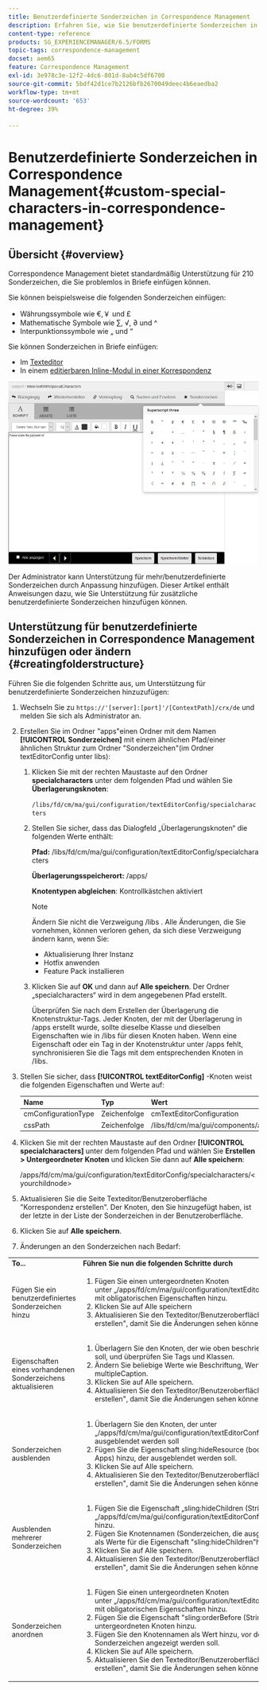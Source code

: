 ```yaml
---
title: Benutzerdefinierte Sonderzeichen in Correspondence Management
description: Erfahren Sie, wie Sie benutzerdefinierte Sonderzeichen in Correspondence Management hinzufügen.
content-type: reference
products: SG_EXPERIENCEMANAGER/6.5/FORMS
topic-tags: correspondence-management
docset: aem65
feature: Correspondence Management
exl-id: 3e978c3e-12f2-4dc6-801d-8ab4c5df6700
source-git-commit: 5bdf42d1ce7b2126bfb2670049deec4b6eaedba2
workflow-type: tm+mt
source-wordcount: '653'
ht-degree: 39%

---
```


# Benutzerdefinierte Sonderzeichen in Correspondence Management{#custom-special-characters-in-correspondence-management}

## Übersicht {#overview}

Correspondence Management bietet standardmäßig Unterstützung für 210 Sonderzeichen, die Sie problemlos in Briefe einfügen können.

Sie können beispielsweise die folgenden Sonderzeichen einfügen:

* Währungssymbole wie €,￥ und £
* Mathematische Symbole wie ∑, √, ∂ und ^
* Interpunktionssymbole wie „ und “

Sie können Sonderzeichen in Briefe einfügen:

* Im [Texteditor](/help/forms/using/document-fragments.md#createtext)
* In einem [editierbaren Inline-Modul in einer Korrespondenz](../../forms/using/create-correspondence.md#managecontent)

![specialcharactersinlinemodul](assets/specialcharactersinlinemodule.png)

Der Administrator kann Unterstützung für mehr/benutzerdefinierte Sonderzeichen durch Anpassung hinzufügen. Dieser Artikel enthält Anweisungen dazu, wie Sie Unterstützung für zusätzliche benutzerdefinierte Sonderzeichen hinzufügen können.

## Unterstützung für benutzerdefinierte Sonderzeichen in Correspondence Management hinzufügen oder ändern {#creatingfolderstructure}

Führen Sie die folgenden Schritte aus, um Unterstützung für benutzerdefinierte Sonderzeichen hinzuzufügen:

1. Wechseln Sie zu `https://'[server]:[port]'/[ContextPath]/crx/de` und melden Sie sich als Administrator an.
1. Erstellen Sie im Ordner &quot;apps&quot;einen Ordner mit dem Namen **[!UICONTROL Sonderzeichen]** mit einem ähnlichen Pfad/einer ähnlichen Struktur zum Ordner &quot;Sonderzeichen&quot;(im Ordner textEditorConfig unter libs):

   1. Klicken Sie mit der rechten Maustaste auf den Ordner **specialcharacters** unter dem folgenden Pfad und wählen Sie **Überlagerungsknoten**:

      `/libs/fd/cm/ma/gui/configuration/textEditorConfig/specialcharacters`

   1. Stellen Sie sicher, dass das Dialogfeld „Überlagerungsknoten“ die folgenden Werte enthält:

      **Pfad:** /libs/fd/cm/ma/gui/configuration/textEditorConfig/specialcharacters

      **Überlagerungsspeicherort:** /apps/

      **Knotentypen abgleichen**: Kontrollkästchen aktiviert

      >[!NOTE]
      >
      >Ändern Sie nicht die Verzweigung /libs . Alle Änderungen, die Sie vornehmen, können verloren gehen, da sich diese Verzweigung ändern kann, wenn Sie:
      >
      >
      >
      >    * Aktualisierung Ihrer Instanz
      >    * Hotfix anwenden
      >    * Feature Pack installieren
      >
      >

   1. Klicken Sie auf **OK** und dann auf **Alle speichern**. Der Ordner „specialcharacters“ wird in dem angegebenen Pfad erstellt.

      Überprüfen Sie nach dem Erstellen der Überlagerung die Knotenstruktur-Tags. Jeder Knoten, der mit der Überlagerung in /apps erstellt wurde, sollte dieselbe Klasse und dieselben Eigenschaften wie in /libs für diesen Knoten haben. Wenn eine Eigenschaft oder ein Tag in der Knotenstruktur unter /apps fehlt, synchronisieren Sie die Tags mit dem entsprechenden Knoten in /libs.

1. Stellen Sie sicher, dass **[!UICONTROL textEditorConfig]** -Knoten weist die folgenden Eigenschaften und Werte auf:

   | Name | Typ | Wert |
   |---|---|---|
   | cmConfigurationType | Zeichenfolge | cmTextEditorConfiguration |
   | cssPath | Zeichenfolge | /libs/fd/cm/ma/gui/components/admin/createasset/textcontrol/clientlibs/textcontrol |

1. Klicken Sie mit der rechten Maustaste auf den Ordner **[!UICONTROL specialcharacters]** unter dem folgenden Pfad und wählen Sie **Erstellen > Untergeordneter Knoten** und klicken Sie dann auf **Alle speichern**:

   /apps/fd/cm/ma/gui/configuration/textEditorConfig/specialcharacters/&lt;yourchildnode>

1. Aktualisieren Sie die Seite Texteditor/Benutzeroberfläche &quot;Korrespondenz erstellen&quot;. Der Knoten, den Sie hinzugefügt haben, ist der letzte in der Liste der Sonderzeichen in der Benutzeroberfläche.
1. Klicken Sie auf **Alle speichern**.
1. Änderungen an den Sonderzeichen nach Bedarf:

<table>
 <tbody>
  <tr>
   <td><strong>To...</strong></td>
   <td><strong>Führen Sie nun die folgenden Schritte durch</strong></td>
  </tr>
  <tr>
   <td>Fügen Sie ein benutzerdefiniertes Sonderzeichen hinzu</td>
   <td>
    <ol>
     <li>Fügen Sie einen untergeordneten Knoten unter „/apps/fd/cm/ma/gui/configuration/textEditorConfig/specialcharacters“ mit obligatorischen Eigenschaften hinzu.</li>
     <li>Klicken Sie auf Alle speichern</li>
     <li>Aktualisieren Sie den Texteditor/Benutzeroberfläche "Korrespondenz erstellen", damit Sie die Änderungen sehen können.</li>
    </ol> </td>
  </tr>
  <tr>
   <td>Eigenschaften eines vorhandenen Sonderzeichens aktualisieren</td>
   <td>
    <ol>
     <li>Überlagern Sie den Knoten, der wie oben beschrieben aktualisiert werden soll, und überprüfen Sie Tags und Klassen.</li>
     <li>Ändern Sie beliebige Werte wie Beschriftung, Wert, endValue und multipleCaption. </li>
     <li>Klicken Sie auf Alle speichern. </li>
     <li>Aktualisieren Sie den Texteditor/Benutzeroberfläche "Korrespondenz erstellen", damit Sie die Änderungen sehen können.</li>
    </ol> </td>
  </tr>
  <tr>
   <td>Sonderzeichen ausblenden</td>
   <td>
    <ol>
     <li>Überlagern Sie den Knoten, der unter „/apps/fd/cm/ma/gui/configuration/textEditorConfig/specialcharacters“ ausgeblendet werden soll</li>
     <li>Fügen Sie die Eigenschaft sling:hideResource (boolesch) zum Knoten (unter Apps) hinzu, der ausgeblendet werden soll. </li>
     <li>Klicken Sie auf Alle speichern. </li>
     <li>Aktualisieren Sie den Texteditor/Benutzeroberfläche "Korrespondenz erstellen", damit Sie die Änderungen sehen können.<br /> </li>
    </ol> </td>
  </tr>
  <tr>
   <td>Ausblenden mehrerer Sonderzeichen</td>
   <td>
    <ol>
     <li>Fügen Sie die Eigenschaft „sling:hideChildren (String or String[])“ zu „/apps/fd/cm/ma/gui/configuration/textEditorConfig/specialcharacters” hinzu. </li>
     <li>Fügen Sie Knotennamen (Sonderzeichen, die ausgeblendet werden sollen) als Werte für die Eigenschaft "sling:hideChildren"hinzu. </li>
     <li>Klicken Sie auf Alle speichern. </li>
     <li>Aktualisieren Sie den Texteditor/Benutzeroberfläche "Korrespondenz erstellen", damit Sie die Änderungen sehen können.<br /> </li>
    </ol> </td>
  </tr>
  <tr>
   <td>Sonderzeichen anordnen</td>
   <td>
    <ol>
     <li>Fügen Sie einen untergeordneten Knoten unter „/apps/fd/cm/ma/gui/configuration/textEditorConfig/specialcharacters“ mit obligatorischen Eigenschaften hinzu. </li>
     <li>Fügen Sie die Eigenschaft "sling:orderBefore (String)"zum neu erstellten untergeordneten Knoten hinzu. </li>
     <li>Fügen Sie den Knotennamen als Wert hinzu, vor dem das neu hinzugefügte Sonderzeichen angezeigt werden soll. </li>
     <li>Klicken Sie auf Alle speichern. </li>
     <li>Aktualisieren Sie den Texteditor/Benutzeroberfläche "Korrespondenz erstellen", damit Sie die Änderungen sehen können.<br /> </li>
    </ol> </td>
  </tr>
 </tbody>
</table>

